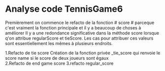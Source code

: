 # Analyse code TennisGame6

Premièrement on commence le refacto de la fonction # score # parceque  c'est vraiment la fonction principale et il y a beaucoup de choses à améliorer 
Il y a une redondance significative dans la méthode score lorsque q'on attribue regularScore et tieScore. Les cas pour attribuer ces valeurs sont essentiellement les mêmes à plusieurs endroits.

1.Refacto de tie score 
Création de la fonction privée _tie_score qui renvoie le score name si le score de deux joueurs sont égaux  
2.Refacto de end game score
3.refacto regular_score